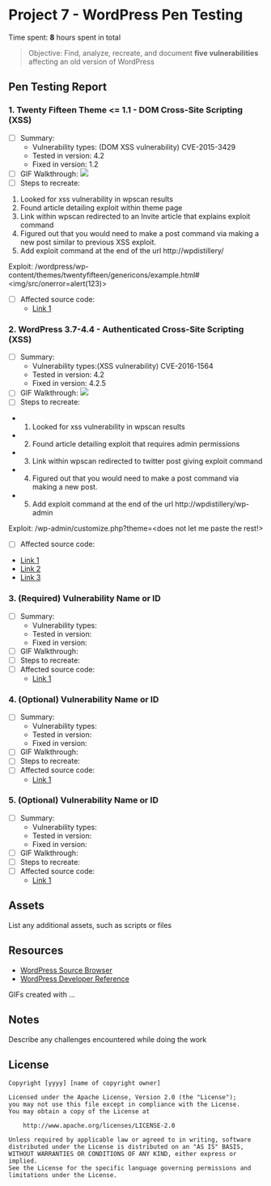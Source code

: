 # Project 7 - WordPress Pen Testing

Time spent: **8** hours spent in total

> Objective: Find, analyze, recreate, and document **five vulnerabilities** affecting an old version of WordPress

## Pen Testing Report

### 1. Twenty Fifteen Theme <= 1.1 - DOM Cross-Site Scripting (XSS)

- [ ] Summary: 
  - Vulnerability types: (DOM XSS vulnerability) CVE-2015-3429
  - Tested in version: 4.2 
  - Fixed in version: 1.2
- [ ] GIF Walkthrough: ![](https://github.com/michaelbanegas/Codepath_Cybersecurity_HW/blob/Project-7---WordPress-Pen-Testing/exploit2.gif)
- [ ] Steps to recreate: 
1. Looked for xss vulnerability in wpscan results
2. Found article detailing exploit within theme page
3. Link within wpscan redirected to an Invite article that explains exploit command
4. Figured out that you would need to make a post command via making a new post similar to previous XSS exploit.
5. Add exploit command at the end of the url http://wpdistillery/

Exploit: /wordpress/wp-content/themes/twentyfifteen/genericons/example.html#<img/src/onerror=alert(123)>

- [ ] Affected source code:
  - [Link 1](https://core.trac.wordpress.org/browser/tags/version/src/source_file.php)
  
### 2. WordPress  3.7-4.4 - Authenticated Cross-Site Scripting (XSS)

- [ ] Summary: 
  - Vulnerability types:(XSS vulnerability) CVE-2016-1564
  - Tested in version: 4.2
  - Fixed in version: 4.2.5
- [ ] GIF Walkthrough: ![](https://github.com/michaelbanegas/Codepath_Cybersecurity_HW/blob/Project-7---WordPress-Pen-Testing/exploit1.gif)
- [ ] Steps to recreate:
- 1. Looked for xss vulnerability in wpscan results
- 2. Found article detailing exploit that requires admin permissions
- 3. Link within wpscan redirected to twitter post giving exploit command
- 4. Figured out that you would need to make a post command via making a new post.
- 5. Add exploit command at the end of the url http://wpdistillery/wp-admin 

Exploit: /wp-admin/customize.php?theme=<does not let me paste the rest!>
- [ ] Affected source code:
- [Link 1](https://github.com/WordPress/WordPress/commit/7ab65139c6838910426567849c7abed723932b87)
- [Link 2](https://wpscan.com/vulnerability/09329e59-1871-4eb7-b6ea-fd187cd8db23)
- [Link 3](https://cve.mitre.org/cgi-bin/cvename.cgi?name=CVE-2016-1564)

### 3. (Required) Vulnerability Name or ID

- [ ] Summary: 
  - Vulnerability types:
  - Tested in version:
  - Fixed in version: 
- [ ] GIF Walkthrough: 
- [ ] Steps to recreate: 
- [ ] Affected source code:
  - [Link 1](https://core.trac.wordpress.org/browser/tags/version/src/source_file.php)

### 4. (Optional) Vulnerability Name or ID

- [ ] Summary: 
  - Vulnerability types:
  - Tested in version:
  - Fixed in version: 
- [ ] GIF Walkthrough: 
- [ ] Steps to recreate: 
- [ ] Affected source code:
  - [Link 1](https://core.trac.wordpress.org/browser/tags/version/src/source_file.php)

### 5. (Optional) Vulnerability Name or ID

- [ ] Summary: 
  - Vulnerability types:
  - Tested in version:
  - Fixed in version: 
- [ ] GIF Walkthrough: 
- [ ] Steps to recreate: 
- [ ] Affected source code:
  - [Link 1](https://core.trac.wordpress.org/browser/tags/version/src/source_file.php) 

## Assets

List any additional assets, such as scripts or files

## Resources

- [WordPress Source Browser](https://core.trac.wordpress.org/browser/)
- [WordPress Developer Reference](https://developer.wordpress.org/reference/)

GIFs created with  ...
<!-- Recommended GIF Tools:
[Kap](https://getkap.co/) for macOS
[ScreenToGif](https://www.screentogif.com/) for Windows
[peek](https://github.com/phw/peek) for Linux. -->

## Notes

Describe any challenges encountered while doing the work

## License

    Copyright [yyyy] [name of copyright owner]

    Licensed under the Apache License, Version 2.0 (the "License");
    you may not use this file except in compliance with the License.
    You may obtain a copy of the License at

        http://www.apache.org/licenses/LICENSE-2.0

    Unless required by applicable law or agreed to in writing, software
    distributed under the License is distributed on an "AS IS" BASIS,
    WITHOUT WARRANTIES OR CONDITIONS OF ANY KIND, either express or implied.
    See the License for the specific language governing permissions and
    limitations under the License.
